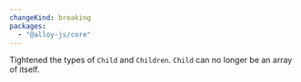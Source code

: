 ```yaml
---
changeKind: breaking
packages:
  - "@alloy-js/core"
---
```


Tightened the types of `Child` and `Children`. `Child` can no longer be an array of itself.